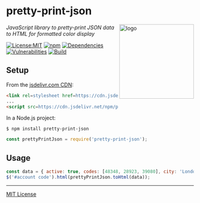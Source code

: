 # pretty-print-json
<img src=https://centerkey.com/graphics/center-key-logo.svg align=right width=200 alt=logo>

_JavaScript library to pretty-print JSON data to HTML for formatted color display_

[![License:MIT](https://img.shields.io/badge/License-MIT-blue.svg)](https://github.com/center-key/pretty-print-json/blob/master/LICENSE.txt)
[![npm](https://img.shields.io/npm/v/pretty-print-json.svg)](https://www.npmjs.com/package/pretty-print-json)
[![Dependencies](https://david-dm.org/center-key/pretty-print-json/status.svg)](https://david-dm.org/center-key/pretty-print-json)
[![Vulnerabilities](https://snyk.io/test/github/center-key/pretty-print-json/badge.svg)](https://snyk.io/test/github/center-key/pretty-print-json)
[![Build](https://travis-ci.org/center-key/pretty-print-json.svg)](https://travis-ci.org/center-key/pretty-print-json)

## Setup
From the [jsdelivr.com CDN](https://www.jsdelivr.com/package/npm/pretty-print-json):
```html
<link rel=stylesheet href=https://cdn.jsdelivr.net/npm/pretty-print-json@0.0/dist/pretty-print-json.css>
...
<script src=https://cdn.jsdelivr.net/npm/pretty-print-json@0.0/dist/pretty-print-json.min.js></script>
```

In a Node.js project:
```shell
$ npm install pretty-print-json
```
```javascript
const prettyPrintJson = require('pretty-print-json');
```

## Usage
```javascript
const data = { active: true, codes: [48348, 28923, 39080], city: 'London' };
$('#account code').html(prettyPrintJson.toHtml(data));
```

---
[MIT License](LICENSE.txt)
